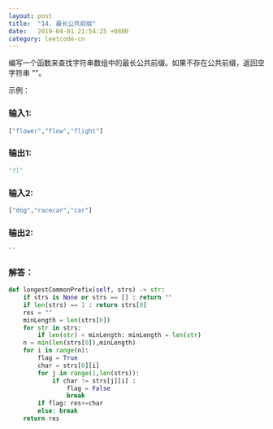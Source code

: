 ```yaml
---
layout: post
title:  "14. 最长公共前缀"
date:   2019-04-01 21:54:25 +0800
category: leetcode-cn
---
```



编写一个函数来查找字符串数组中的最长公共前缀。如果不存在公共前缀，返回空字符串 ""。  

示例：  

### 输入1:
```python
["flower","flow","flight"]  
```
### 输出1:  
```python
"fl"
```

### 输入2: 
```python
["dog","racecar","car"]  
```
### 输出2:  
```python
""
```

### 解答：  

```python
def longestCommonPrefix(self, strs) -> str:
    if strs is None or strs == [] : return ""
    if len(strs) == 1 : return strs[0]
    res = ""
    minLength = len(strs[0])
    for str in strs:
        if len(str) < minLength: minLength = len(str)
    n = min(len(strs[0]),minLength)
    for i in range(n):
        flag = True
        char = strs[0][i]
        for j in range(1,len(strs)):
            if char != strs[j][i] :
                flag = False
                break
        if flag: res+=char
        else: break
    return res
```
